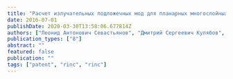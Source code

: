 ```yaml
---
title: "Расчет излучательных подложечных мод для планарных многослойных тонкопленочных волноводов"
date: 2016-07-01
publishDate: 2020-03-30T13:58:06.677814Z
authors: ["Леонид Антонович Севастьянов", "Дмитрий Сергеевич Кулябов", "Мигран Нельсонович Геворкян", "Анна Владиславовна Королькова"]
publication_types: ["8"]
abstract: ""
featured: false
publication: ""
tags: ["patent", "rinc", "rinc"]
---
```


